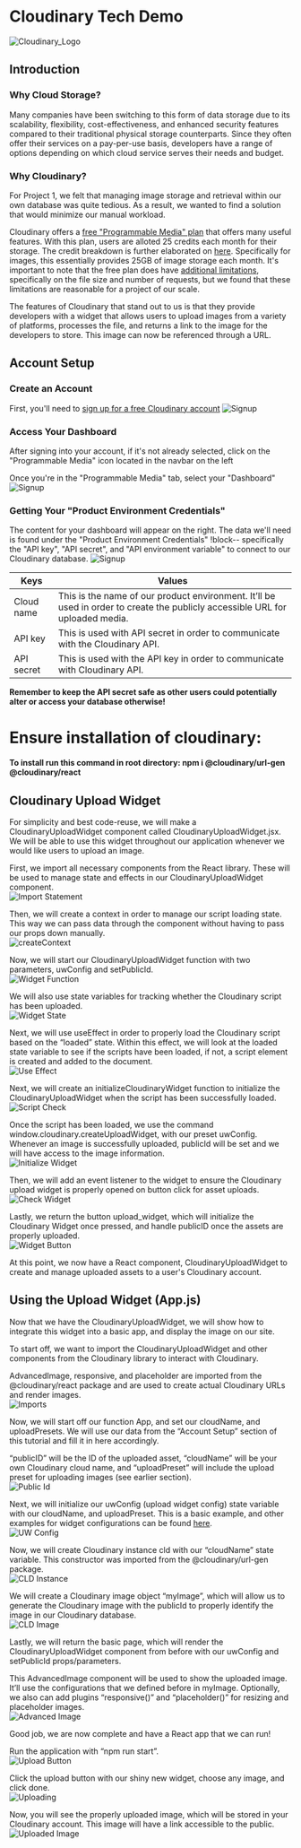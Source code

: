 # Cloudinary Tech Demo
![Cloudinary_Logo](/public/cloudinary-logo.png)

## Introduction
### Why Cloud Storage?
Many companies have been switching to this form of data storage due to its scalability, flexibility, cost-effectiveness, and enhanced security features compared to their traditional physical storage counterparts. Since they often offer their services on a pay-per-use basis, developers have a range of options depending on which cloud service serves their needs and budget.

### Why Cloudinary?
For Project 1, we felt that managing image storage and retrieval within our own database was quite tedious. As a result, we wanted to find a solution that would minimize our manual workload. 

Cloudinary offers a [free "Programmable Media" plan](https://cloudinary.com/pricing) that offers many useful features. With this plan, users are alloted 25 credits each month for their storage. The credit breakdown is further elaborated on [here](https://cloudinary.com/documentation/developer_onboarding_faq_credits). Specifically for images, this essentially provides 25GB of image storage each month. It's important to note that the free plan does have [additional limitations](https://cloudinary.com/pricing/compare-plans), specifically on the file size and number of requests, but we found that these limitations are reasonable for a project of our scale.

The features of Cloudinary that stand out to us is that they provide developers with a widget that allows users to upload images from a variety of platforms, processes the file, and returns a link to the image for the developers to store. This image can now be referenced through a URL.

## Account Setup
### Create an Account
First, you'll need to [sign up for a free Cloudinary account](https://cloudinary.com/users/register_free)
![Signup](/public/account-setup-imgs/signup.png)

### Access Your Dashboard
After signing into your account, if it's not already selected, click on the "Programmable Media" icon located in the navbar on the left

Once you're in the "Programmable Media" tab, select your "Dashboard"
![Signup](/public/account-setup-imgs/dashboard.png)

### Getting Your "Product Environment Credentials"
The content for your dashboard will appear on the right. The data we'll need is found under the "Product Environment Credentials" !block-- specifically the "API key", "API secret", and "API environment variable" to connect to our Cloudinary database.
![Signup](/public/account-setup-imgs/env.png)

| Keys  | Values |
| ------------- | ------------- |
| Cloud name  | This is the name of our product environment. It’ll be used in order to create the publicly accessible URL for uploaded media.|
| API key  | This is used with API secret in order to communicate with the Cloudinary API. |
| API secret | This is used with the API key in order to communicate with Cloudinary API. | |

**Remember to keep the API secret safe as other users could potentially alter or access your database otherwise!**


# Ensure installation of cloudinary: 
 **To install run this command in root directory: npm i @cloudinary/url-gen @cloudinary/react** 

## Cloudinary Upload Widget
For simplicity and best code-reuse, we will make a CloudinaryUploadWidget component called CloudinaryUploadWidget.jsx. We will be able to use this widget throughout our application whenever we would like users to upload an image.

First, we import all necessary components from the React library. These will be used to manage state and effects in our CloudinaryUploadWidget component.<br>
![Import Statement](/public/widget-imgs/cloudinary-import.PNG)

Then, we will create a context in order to manage our script loading state. This way we can pass data through the component without having to pass our props down manually.<br>
![createContext](/public/widget-imgs/cloudinary-context.PNG)

Now, we will start our CloudinaryUploadWidget function with two parameters, uwConfig and setPublicId.<br>
![Widget Function](/public/widget-imgs/cloudinary-config.PNG)

We will also use  state variables for tracking whether the Cloudinary script has been uploaded.<br>
![Widget State](/public/widget-imgs/cloudinary-state.PNG)

Next, we will use useEffect in order to properly load the Cloudinary script based on the “loaded” state. Within this effect, we will look at the loaded state variable to see if the scripts have been loaded, if not, a script element is created and added to the document.<br>
![Use Effect](/public/widget-imgs/cloudinary-useEffect.PNG)

Next, we will create an initializeCloudinaryWidget function to initialize the CloudinaryUploadWidget when the script has been successfully loaded.<br>
![Script Check](/public/widget-imgs/cloudinary-script.PNG)

Once the script has been loaded, we use the command window.cloudinary.createUploadWidget, with our preset uwConfig. Whenever an image is successfully uploaded, publicId will be set and we will have access to the image information.<br>
![Initialize Widget](/public/widget-imgs/cloudinary-init.PNG)

Then, we will add an event listener to the widget to ensure the Cloudinary upload widget is properly opened on button click for asset uploads.<br>
![Check Widget](/public/widget-imgs/cloudinary-check.PNG)

Lastly, we return the button upload_widget, which will initialize the Cloudinary Widget once pressed, and handle publicID once the assets are properly uploaded.<br>
![Widget Button](/public/widget-imgs/cloudinary-button.PNG)

At this point, we now have a React component, CloudinaryUploadWidget to create and manage uploaded assets to a user's Cloudinary account.

## Using the Upload Widget (App.js)
Now that we have the CloudinaryUploadWidget, we will show how to integrate this widget into a basic app, and display the image on our site.<br>

To start off, we want to import the CloudinaryUploadWidget and other components from the Cloudinary library to interact with Cloudinary.<br>

AdvancedImage, responsive, and placeholder are imported from the @cloudinary/react package and are used to create actual Cloudinary URLs and render images.<br>
![Imports](/public/cloudinary-app-imgs/cloudinary_imports1.png)

Now, we will start off our function App, and set our cloudName, and uploadPresets. We will use our data from the “Account Setup” section of this tutorial and fill it in here accordingly.<br>

“publicID” will be the ID of the uploaded asset, “cloudName” will be your own Cloudinary cloud name, and “uploadPreset” will include the upload preset for uploading images (see earlier section).<br>
![Public Id](/public/cloudinary-app-imgs/cloudinary_app2.png)

Next, we will initialize our uwConfig (upload widget config) state variable with our cloudName, and uploadPreset. This is a basic example, and other examples for widget configurations can be found [here](https://cloudinary.com/documentation/upload_widget_reference).<br>
![UW Config](/public/cloudinary-app-imgs/cloudinary_config3.png)

Now, we will create Cloudinary instance cld with our “cloudName” state variable. This constructor was imported from the @cloudinary/url-gen package.<br>
![CLD Instance](/public/cloudinary-app-imgs/cloudinary_app4.png)

We will create a Cloudinary image object “myImage”, which will allow us to generate the Cloudinary image with the publicId to properly identify the image in our Cloudinary database.<br>
![CLD Image](/public/cloudinary-app-imgs/cloudinary_app5.png)

Lastly, we will return the basic page, which will render the CloudinaryUploadWidget component from before with our uwConfig and setPublicId props/parameters.<br>

This AdvancedImage component will be used to show the uploaded image. It’ll use the configurations that we defined before in myImage. Optionally, we also can add plugins “responsive()” and “placeholder()” for resizing and placeholder images.<br>
![Advanced Image](/public/cloudinary-app-imgs/cloudinary_app6.png)

Good job, we are now complete and have a React app that we can run!<br>

Run the application with “npm run start”.<br>
![Upload Button](/public/cloudinary-app-imgs/cloudinary_app7.png)

Click the upload button with our shiny new widget, choose any image, and click done.<br>
![Uploading](/public/cloudinary-app-imgs/cloudinary_app9.png)

Now, you will see the properly uploaded image, which will be stored in your Cloudinary account. This image will have a link accessible to the public.<br>
![Uploaded Image](/public/cloudinary-app-imgs/cloudinary_app8.png)


